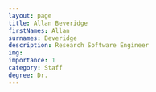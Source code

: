 ```yaml
---
layout: page
title: Allan Beveridge
firstNames: Allan
surnames: Beveridge
description: Research Software Engineer
img:
importance: 1
category: Staff
degree: Dr.
---
```


<div class="row">
    <div class="col-sm mt-3 mt-md-0">
        <p style="text-align: justify"></p>
    </div>
    <div class="col-sm mt-3 mt-md-0"></div>
</div>
